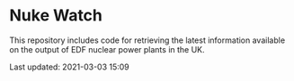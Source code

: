 # Nuke Watch

This repository includes code for retrieving the latest information available on the output of EDF nuclear power plants in the UK.

Last updated: 2021-03-03 15:09